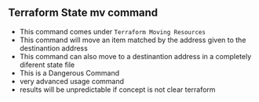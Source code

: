 ## Terraform State mv command
- This command comes under `Terraform Moving Resources`
- This command will move an item matched by the address given to the destinantion address 
- This command can also move to a destinantion address in a completely diferent state file 
- This is a Dangerous Command 
- very advanced usage command 
- results will be unpredictable if concept is not clear terraform 